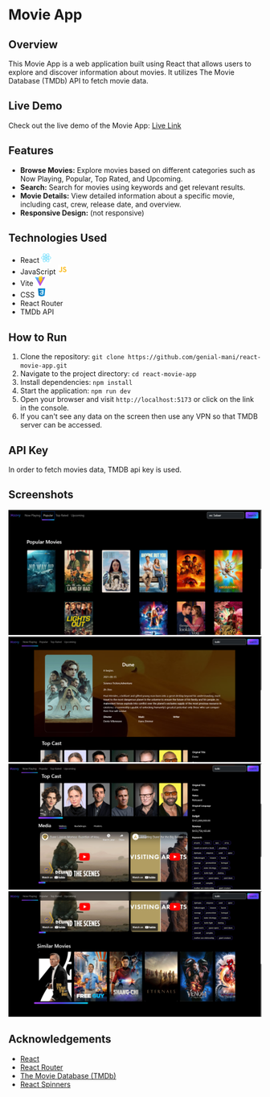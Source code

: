 # Movie App

## Overview

This Movie App is a web application built using React that allows users to explore and discover information about movies. It utilizes The Movie Database (TMDb) API to fetch movie data.

## Live Demo

Check out the live demo of the Movie App: [Live Link](https://react-movie-app-one-omega.vercel.app/)


## Features

- **Browse Movies:** Explore movies based on different categories such as Now Playing, Popular, Top Rated, and Upcoming.
- **Search:** Search for movies using keywords and get relevant results.
- **Movie Details:** View detailed information about a specific movie, including cast, crew, release date, and overview.
- **Responsive Design:** (not responsive)

## Technologies Used

- React
    <img src="public/react.svg" alt="React" width="20" height="20">
- JavaScript
  <img src="public/js.svg" alt="React" width="20" height="20">
- Vite
  <img src="public/vite.svg" alt="React Router" width="20" height="20">
- CSS
  <img src="public/css.svg" alt="TMDb" width="20" height="20">
- React Router
- TMDb API

## How to Run

1. Clone the repository: `git clone https://github.com/genial-mani/react-movie-app.git`
2. Navigate to the project directory: `cd react-movie-app`
3. Install dependencies: `npm install`
4. Start the application: `npm run dev`
5. Open your browser and visit `http://localhost:5173` or click on the link in the console.
6. If you can't see any data on the screen then use any VPN so that TMDB server can be accessed.

## API Key

In order to fetch movies data, TMDB api key is used.

## Screenshots

![Screenshot 1](public/movieapp.png)
![Screenshot 2](public/movieapp2.png)
![Screenshot 3](public/movieapp3.png)
![Screenshot 4](public/movieapp4.png)


## Acknowledgements

- [React](https://reactjs.org/)
- [React Router](https://reactrouter.com/)
- [The Movie Database (TMDb)](https://www.themoviedb.org/)
- [React Spinners](https://www.npmjs.com/package/react-spinners)

